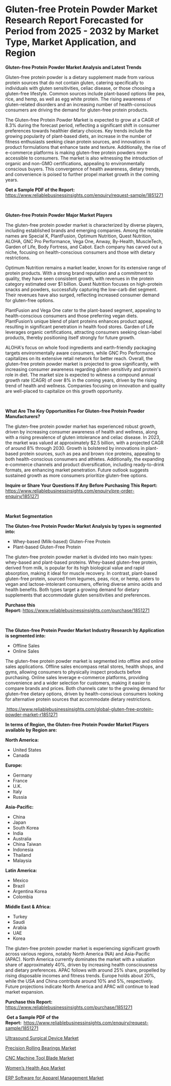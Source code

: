 <p><h1>Gluten-free Protein Powder Market Research Report Forecasted for Period from 2025 -  2032 by Market Type, Market Application, and Region</h1></p><p><strong>Gluten-free Protein Powder Market Analysis and Latest Trends</strong></p>
<p><p>Gluten-free protein powder is a dietary supplement made from various protein sources that do not contain gluten, catering specifically to individuals with gluten sensitivities, celiac disease, or those choosing a gluten-free lifestyle. Common sources include plant-based options like pea, rice, and hemp, as well as egg white protein. The rising awareness of gluten-related disorders and an increasing number of health-conscious consumers are driving the demand for gluten-free protein products.</p><p>The Gluten-free Protein Powder Market is expected to grow at a CAGR of 8.3% during the forecast period, reflecting a significant shift in consumer preferences towards healthier dietary choices. Key trends include the growing popularity of plant-based diets, an increase in the number of fitness enthusiasts seeking clean protein sources, and innovations in product formulations that enhance taste and texture. Additionally, the rise of e-commerce platforms is making gluten-free protein powders more accessible to consumers. The market is also witnessing the introduction of organic and non-GMO certifications, appealing to environmentally conscious buyers. This convergence of health awareness, dietary trends, and convenience is poised to further propel market growth in the coming years.</p></p>
<p><strong>Get a Sample PDF of the Report:&nbsp;</strong> <a href="https://www.reliablebusinessinsights.com/enquiry/request-sample/1851271?utm_campaign=1113&utm_medium=2&utm_source=Github&utm_content=ia&utm_term=07012025&utm_id=gluten-free-protein-powder">https://www.reliablebusinessinsights.com/enquiry/request-sample/1851271</a></p>
<p>&nbsp;</p>
<p><strong>Gluten-free Protein Powder Major Market Players</strong></p>
<p><p>The gluten-free protein powder market is characterized by diverse players, including established brands and emerging companies. Among the notable names are Special K, PlantFusion, Optimum Nutrition, Quest Nutrition, ALOHA, GNC Pro Performance, Vega One, Anway, By-Health, MuscleTech, Garden of Life, Body Fortress, and Cabot. Each company has carved out a niche, focusing on health-conscious consumers and those with dietary restrictions.</p><p>Optimum Nutrition remains a market leader, known for its extensive range of protein products. With a strong brand reputation and a commitment to quality, they have seen consistent growth, with revenues in the protein category estimated over $1 billion. Quest Nutrition focuses on high-protein snacks and powders, successfully capturing the low-carb diet segment. Their revenues have also surged, reflecting increased consumer demand for gluten-free options.</p><p>PlantFusion and Vega One cater to the plant-based segment, appealing to health-conscious consumers and those preferring vegan diets. PlantFusion’s unique blend of plant proteins enhances product appeal, resulting in significant penetration in health food stores. Garden of Life leverages organic certifications, attracting consumers seeking clean-label products, thereby positioning itself strongly for future growth.</p><p>ALOHA's focus on whole food ingredients and earth-friendly packaging targets environmentally aware consumers, while GNC Pro Performance capitalizes on its extensive retail network for better reach. Overall, the gluten-free protein powder market is projected to grow significantly, with increasing consumer awareness regarding gluten sensitivity and protein's role in diet. The market size is expected to witness a compound annual growth rate (CAGR) of over 8% in the coming years, driven by the rising trend of health and wellness. Companies focusing on innovation and quality are well-placed to capitalize on this growth opportunity.</p></p>
<p>&nbsp;</p>
<p><strong>What Are The Key Opportunities For Gluten-free Protein Powder Manufacturers?</strong></p>
<p><p>The gluten-free protein powder market has experienced robust growth, driven by increasing consumer awareness of health and wellness, along with a rising prevalence of gluten intolerance and celiac disease. In 2023, the market was valued at approximately $2.5 billion, with a projected CAGR of around 8% through 2030. Growth is bolstered by innovations in plant-based protein sources, such as pea and brown rice proteins, appealing to both health-conscious consumers and athletes. Additionally, the expanding e-commerce channels and product diversification, including ready-to-drink formats, are enhancing market penetration. Future outlook suggests sustained growth as more consumers prioritize gluten-free options.</p></p>
<p><strong>Inquire or Share Your Questions If Any Before Purchasing This Report:</strong> <a href="https://www.reliablebusinessinsights.com/enquiry/pre-order-enquiry/1851271?utm_campaign=1113&utm_medium=2&utm_source=Github&utm_content=ia&utm_term=07012025&utm_id=gluten-free-protein-powder">https://www.reliablebusinessinsights.com/enquiry/pre-order-enquiry/1851271</a></p>
<p>&nbsp;</p>
<p><strong>Market Segmentation</strong></p>
<p><strong>The Gluten-free Protein Powder Market Analysis by types is segmented into:</strong></p>
<p><ul><li>Whey-based (Milk-based) Gluten-Free Protein</li><li>Plant-based Gluten-Free Protein</li></ul></p>
<p><p>The gluten-free protein powder market is divided into two main types: whey-based and plant-based proteins. Whey-based gluten-free protein, derived from milk, is popular for its high biological value and rapid absorption, making it ideal for muscle recovery. In contrast, plant-based gluten-free protein, sourced from legumes, peas, rice, or hemp, caters to vegan and lactose-intolerant consumers, offering diverse amino acids and health benefits. Both types target a growing demand for dietary supplements that accommodate gluten sensitivities and preferences.</p></p>
<p><strong>Purchase this Report:&nbsp;</strong><a href="https://www.reliablebusinessinsights.com/purchase/1851271?utm_campaign=1113&utm_medium=2&utm_source=Github&utm_content=ia&utm_term=07012025&utm_id=gluten-free-protein-powder">https://www.reliablebusinessinsights.com/purchase/1851271</a></p>
<p>&nbsp;</p>
<p><strong>The Gluten-free Protein Powder Market Industry Research by Application is segmented into:</strong></p>
<p><ul><li>Offline Sales</li><li>Online Sales</li></ul></p>
<p><p>The gluten-free protein powder market is segmented into offline and online sales applications. Offline sales encompass retail stores, health shops, and gyms, allowing consumers to physically inspect products before purchasing. Online sales leverage e-commerce platforms, providing convenience and a wider selection for customers, making it easier to compare brands and prices. Both channels cater to the growing demand for gluten-free dietary options, driven by health-conscious consumers looking for alternative protein sources that accommodate dietary restrictions.</p></p>
<p><a href="https://www.reliablebusinessinsights.com/global-gluten-free-protein-powder-market-r1851271?utm_campaign=1113&utm_medium=2&utm_source=Github&utm_content=ia&utm_term=07012025&utm_id=gluten-free-protein-powder">&nbsp;https://www.reliablebusinessinsights.com/global-gluten-free-protein-powder-market-r1851271</a></p>
<p><strong>In terms of Region, the Gluten-free Protein Powder Market Players available by Region are:</strong></p>
<p>
    <p> <strong> North America: </strong>
        <ul>
            <li>United States</li>
            <li>Canada</li>
        </ul>
        </p> 
    <p> <strong> Europe: </strong>
        <ul>
            <li>Germany</li>
            <li>France</li>
            <li>U.K.</li>
            <li>Italy</li>
            <li>Russia</li>
        </ul>
        </p> 
    <p> <strong> Asia-Pacific: </strong>
        <ul>
            <li>China</li>
            <li>Japan</li>
            <li>South Korea</li>
            <li>India</li>
            <li>Australia</li>
            <li>China Taiwan</li>
            <li>Indonesia</li>
            <li>Thailand</li>
            <li>Malaysia</li>
        </ul>
        </p> 
    <p> <strong> Latin America: </strong>
        <ul>
            <li>Mexico</li>
            <li>Brazil</li>
            <li>Argentina Korea</li>
            <li>Colombia</li>
        </ul>
        </p> 
    <p> <strong> Middle East & Africa: </strong>
        <ul>
            <li>Turkey</li>
            <li>Saudi</li>
            <li>Arabia</li>
            <li>UAE</li>
            <li>Korea</li>
        </ul>
    </p>
    </p>
<p><p>The gluten-free protein powder market is experiencing significant growth across various regions, notably North America (NA) and Asia-Pacific (APAC). North America currently dominates the market with a valuation share of approximately 40%, driven by increasing health consciousness and dietary preferences. APAC follows with around 25% share, propelled by rising disposable incomes and fitness trends. Europe holds about 20%, while the USA and China contribute around 10% and 5%, respectively. Future projections indicate North America and APAC will continue to lead market expansion.</p></p>
<p><strong>Purchase this Report: </strong><a href="https://www.reliablebusinessinsights.com/purchase/1851271?utm_campaign=1113&utm_medium=2&utm_source=Github&utm_content=ia&utm_term=07012025&utm_id=gluten-free-protein-powder">https://www.reliablebusinessinsights.com/purchase/1851271</a></p>
<p>&nbsp;<strong>Get a Sample PDF of the Report:&nbsp;&nbsp;</strong><a href="https://www.reliablebusinessinsights.com/enquiry/request-sample/1851271?utm_campaign=1113&utm_medium=2&utm_source=Github&utm_content=ia&utm_term=07012025&utm_id=gluten-free-protein-powder">https://www.reliablebusinessinsights.com/enquiry/request-sample/1851271</a></p>
<p><strong></strong></p>
<p><p><a href="https://www.linkedin.com/pulse/ultrasound-surgical-device-market-size-type-product-global-industry-zusdc?utm_campaign=1113&utm_medium=2&utm_source=Github&utm_content=ia&utm_term=07012025&utm_id=gluten-free-protein-powder">Ultrasound Surgical Device Market</a></p><p><a href="https://github.com/edacruz6/Market-Research-Report-List-1/blob/main/precision-rolling-bearings-market.md?utm_campaign=1113&utm_medium=2&utm_source=Github&utm_content=ia&utm_term=07012025&utm_id=gluten-free-protein-powder">Precision Rolling Bearings Market</a></p><p><a href="https://github.com/princessbartram3/Market-Research-Report-List-1/blob/main/cnc-machine-tool-blade-market.md?utm_campaign=1113&utm_medium=2&utm_source=Github&utm_content=ia&utm_term=07012025&utm_id=gluten-free-protein-powder">CNC Machine Tool Blade Market</a></p><p><a href="https://www.linkedin.com/pulse/womens-health-app-market-size-grow-107-cagr-from-2025-2032-emphasis-y1b5c?utm_campaign=1113&utm_medium=2&utm_source=Github&utm_content=ia&utm_term=07012025&utm_id=gluten-free-protein-powder">Women’s Health App Market</a></p><p><a href="https://www.linkedin.com/pulse/global-erp-software-apparel-management-market-analysis-report-nqdhc?utm_campaign=1113&utm_medium=2&utm_source=Github&utm_content=ia&utm_term=07012025&utm_id=gluten-free-protein-powder">ERP Software for Apparel Management Market</a></p></p>